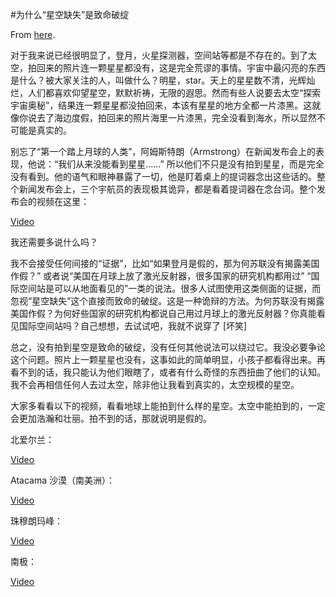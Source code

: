 #为什么“星空缺失”是致命破绽

From [here](https://yinwang1.substack.com/p/5f6).

对于我来说已经很明显了，登月，火星探测器，空间站等都是不存在的。到了太空，拍回来的照片连一颗星星都没有，这是完全荒谬的事情。宇宙中最闪亮的东西是什么？被大家关注的人，叫做什么？明星，star。天上的星星数不清，光辉灿烂，人们都喜欢仰望星空，默默祈祷，无限的遐思。然而有些人说要去太空“探索宇宙奥秘”，结果连一颗星星都没拍回来，本该有星星的地方全都一片漆黑。这就像你说去了海边度假，拍回来的照片海里一片漆黑，完全没看到海水，所以显然不可能是真实的。

别忘了“第一个踏上月球的人类”，阿姆斯特朗（Armstrong）在新闻发布会上的表现，他说：“我们从来没能看到星星……” 所以他们不只是没有拍到星星，而是完全没有看到。他的语气和眼神暴露了一切，他是盯着桌上的提词器念出这些话的。整个新闻发布会上，三个宇航员的表现极其诡异，都是看着提词器在念台词。整个发布会的视频在这里：

[Video](https://www.youtube-nocookie.com/embed/BI_ZehPOMwI)

我还需要多说什么吗？

我不会接受任何间接的“证据”，比如“如果登月是假的，那为何苏联没有揭露美国作假？” 或者说“美国在月球上放了激光反射器，很多国家的研究机构都用过” “国际空间站是可以从地面看见的”一类的说法。很多人试图使用这类侧面的证据，而忽视“星空缺失”这个直接而致命的破绽。这是一种诡辩的方法。为何苏联没有揭露美国作假？为何好些国家的研究机构都说自己用过月球上的激光反射器？你真能看见国际空间站吗？自己想想，去试试吧，我就不说穿了 [坏笑]

总之，没有拍到星空是致命的破绽，没有任何其他说法可以绕过它。我没必要争论这个问题。照片上一颗星星也没有，这事如此的简单明显，小孩子都看得出来。再看不到的话，我只能认为他们眼瞎了，或者有什么奇怪的东西扭曲了他们的认知。我不会再相信任何人去过太空，除非他让我看到真实的，太空规模的星空。

<span>大家多看看以下的视频，看看地球上能拍到什么样的星空。太空中能拍到的，一定会更加浩瀚和壮丽。拍不到的话，那就说明是假的。</span>  

<span>北爱尔兰：</span>

[Video](https://www.youtube-nocookie.com/embed/qmSXwGkvU4M)

<span>Atacama 沙漠（南美洲）：</span>

[Video](https://www.youtube-nocookie.com/embed/x2D7jHfitzk)

<span>珠穆朗玛峰：</span>

[Video](https://www.youtube-nocookie.com/embed/X1s3ngqYKTk)

<span>南极：</span>

[Video](https://www.youtube-nocookie.com/embed/t57DPnH06V0)

